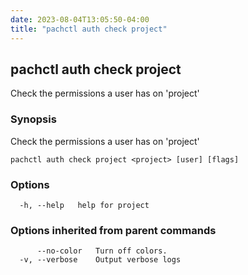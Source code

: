 ```yaml
---
date: 2023-08-04T13:05:50-04:00
title: "pachctl auth check project"
---
```


## pachctl auth check project

Check the permissions a user has on 'project'

### Synopsis

Check the permissions a user has on 'project'

```
pachctl auth check project <project> [user] [flags]
```

### Options

```
  -h, --help   help for project
```

### Options inherited from parent commands

```
      --no-color   Turn off colors.
  -v, --verbose    Output verbose logs
```

